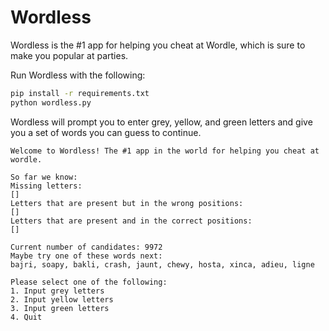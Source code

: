 # Wordless

Wordless is the #1 app for helping you cheat at Wordle, which is sure to make you popular at parties.

Run Wordless with the following:

```bash
pip install -r requirements.txt
python wordless.py
```

Wordless will prompt you to enter grey, yellow, and green letters and give you a set of words you can guess to continue.

```
Welcome to Wordless! The #1 app in the world for helping you cheat at wordle.

So far we know:
Missing letters:
[]
Letters that are present but in the wrong positions:
[]
Letters that are present and in the correct positions:
[]

Current number of candidates: 9972
Maybe try one of these words next:
bajri, soapy, bakli, crash, jaunt, chewy, hosta, xinca, adieu, ligne

Please select one of the following:
1. Input grey letters
2. Input yellow letters
3. Input green letters
4. Quit
```
